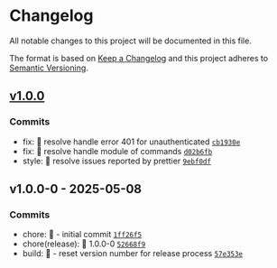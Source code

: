 # Changelog

All notable changes to this project will be documented in this file.

The format is based on [Keep a Changelog](https://keepachangelog.com/en/1.0.0/)
and this project adheres to [Semantic Versioning](https://semver.org/spec/v2.0.0.html).

## [v1.0.0](https://luffynando.github.com/eienjs/adonisjs-simple-auth/compare/v1.0.0-0...v1.0.0)

### Commits

- fix: :bug: resolve handle error 401 for unauthenticated [`cb1930e`](https://luffynando.github.com/eienjs/adonisjs-simple-auth/commit/cb1930e6fcddbe0eb88bd4134d58236775991236)
- fix: :bug: resolve handle module of commands [`d02b6fb`](https://luffynando.github.com/eienjs/adonisjs-simple-auth/commit/d02b6fb06bdeaf5940e6c05c02955d3b0f981bd0)
- style: :rotating_light: resolve issues reported by prettier [`9ebf0df`](https://luffynando.github.com/eienjs/adonisjs-simple-auth/commit/9ebf0df8fcb73383d62fe300f1d571c6eb94114e)

## v1.0.0-0 - 2025-05-08

### Commits

- chore: :tada:  - initial commit [`1ff26f5`](https://luffynando.github.com/eienjs/adonisjs-simple-auth/commit/1ff26f5fb2e3dd6ebcb5ee31bde9ed83a5c84ceb)
- chore(release): :tada: 1.0.0-0 [`52668f9`](https://luffynando.github.com/eienjs/adonisjs-simple-auth/commit/52668f9dc3289e0fbb4e83f2d24dadf71415bde7)
- build: :construction:  - reset version number for release process [`57e353e`](https://luffynando.github.com/eienjs/adonisjs-simple-auth/commit/57e353eba203bb071477d6b6a1d0f286979564be)
